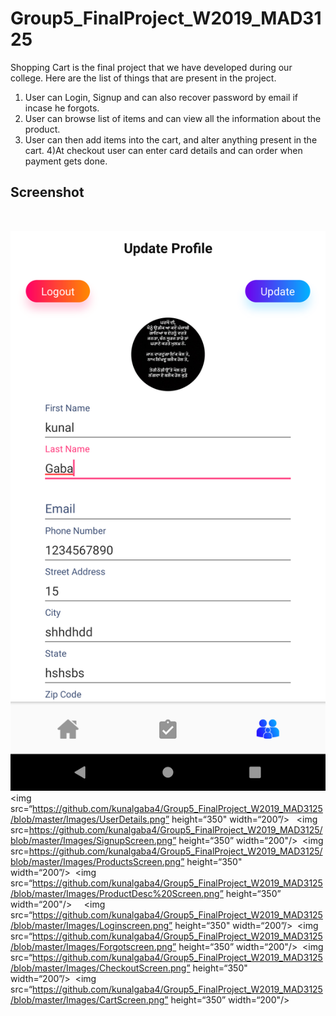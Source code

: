 # Group5_FinalProject_W2019_MAD3125

Shopping Cart is the final project that we have developed during our college. Here are the list of things that are present in the project.
1) User can Login, Signup and can also recover password by email if incase he forgots.
2) User can browse list of items and can view all the information about the product.
3) User can then add items into the cart, and alter anything present in the cart.
4)At checkout user can enter card details and can order when payment gets done.


## Screenshot
&nbsp;&nbsp;&nbsp;&nbsp;

![Alt text](https://github.com/kunalgaba4/Group5_FinalProject_W2019_MAD3125/blob/master/Images/UserDetails.png?raw=true "Optional Title")
<img src=“https://github.com/kunalgaba4/Group5_FinalProject_W2019_MAD3125/blob/master/Images/UserDetails.png” height=“350" width=“200”/>&nbsp;&nbsp;
                                                                                                                          <img src=https://github.com/kunalgaba4/Group5_FinalProject_W2019_MAD3125/blob/master/Images/SignupScreen.png” height=“350” width=“200"/>&nbsp;&nbsp;<img src=https://github.com/kunalgaba4/Group5_FinalProject_W2019_MAD3125/blob/master/Images/ProductsScreen.png” height=“350" width=“200”/>&nbsp;&nbsp;<img src=“https://github.com/kunalgaba4/Group5_FinalProject_W2019_MAD3125/blob/master/Images/ProductDesc%20Screen.png” height=“350” width=“200"/>
&nbsp;&nbsp;&nbsp;&nbsp;<img src=“https://github.com/kunalgaba4/Group5_FinalProject_W2019_MAD3125/blob/master/Images/Loginscreen.png” height=“350" width=“200”/>&nbsp;&nbsp;<img src=“https://github.com/kunalgaba4/Group5_FinalProject_W2019_MAD3125/blob/master/Images/Forgotscreen.png” height=“350” width=“200"/>&nbsp;&nbsp;<img src=“https://github.com/kunalgaba4/Group5_FinalProject_W2019_MAD3125/blob/master/Images/CheckoutScreen.png” height=“350" width=“200”/>&nbsp;&nbsp;<img src=“https://github.com/kunalgaba4/Group5_FinalProject_W2019_MAD3125/blob/master/Images/CartScreen.png” height=“350” width=“200"/>

